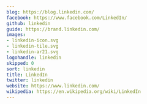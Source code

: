 ```yaml
---
blog: https://blog.linkedin.com/
facebook: https://www.facebook.com/LinkedIn/
github: linkedin
guide: https://brand.linkedin.com/
images:
- linkedin-icon.svg
- linkedin-tile.svg
- linkedin-ar21.svg
logohandle: linkedin
skipped: 0
sort: linkedin
title: LinkedIn
twitter: linkedin
website: https://www.linkedin.com/
wikipedia: https://en.wikipedia.org/wiki/LinkedIn
---
```

